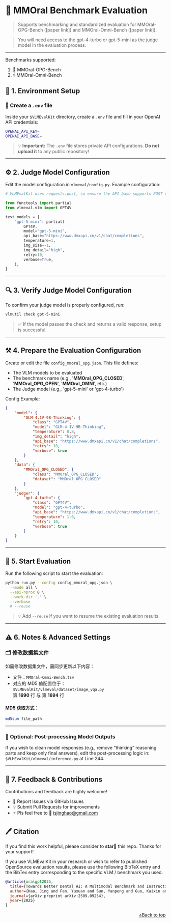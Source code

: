 # 🧠 MMOral Benchmark Evaluation

> Supports benchmarking and standardized evaluation for MMOral-OPG-Bench ([paper link]) and MMOral-Omni-Bench ([paper link]).

> You will need access to the gpt-4-turbo or gpt-5-mini as the judge model in the evaluation process.

---

Benchmarks supported:

1. 🦷 MMOral-OPG-Bench
2. ⚕️ MMOral-Omni-Bench


## 🚀 1. Environment Setup

### 🧩 Create a `.env` file

Inside your `$VLMEvalKit` directory, create a `.env` file and fill in your OpenAI API credentials:

```bash
OPENAI_API_KEY=
OPENAI_API_BASE=
```

> 💡 **Important:** The `.env` file stores private API configurations. **Do not upload it** to any public repository!

---

## ⚙️ 2. Judge Model Configuration

Edit the model configuration in `vlmeval/config.py`.
Example configuration:

```python
# VLMEvalKit uses requests.post, so ensure the API base supports POST requests

from functools import partial
from vlmeval.vlm import GPT4V

test_models = {
    "gpt-5-mini": partial(
        GPT4V,
        model="gpt-5-mini",
        api_base="https://www.dmxapi.cn/v1/chat/completions",
        temperature=1,
        img_size=-1,
        img_detail="high",
        retry=10,
        verbose=True,
    ),
}
```
---

## 🔍 3. Verify Judge Model Configuration

To confirm your judge model is properly configured, run:

```bash
vlmutil check gpt-5-mini
```

> ✅ If the model passes the check and returns a valid response, setup is successful.

---

## ⚒️ 4. Prepare the Evaluation Configuration

Create or edit the file `config_mmoral_opg.json`. This file defines:

- The VLM models to be evaluated
- The benchmark name (e.g., '**MMOral_OPG_CLOSED**', '**MMOral_OPG_OPEN**', '**MMOral_OMNI**', etc.)
- The Judge model (e.g., 'gpt-5-mini' or 'gpt-4-turbo')

Config Example:

```json
{
    "model": {
        "GLM-4.1V-9B-Thinking": {
            "class": "GPT4V",
            "model": "GLM-4.1V-9B-Thinking",
            "temperature": 0.8,
            "img_detail": "high",
            "api_base": "https://www.dmxapi.cn/v1/chat/completions",
            "retry": 10,
            "verbose": true
        }
    },
    "data": {
        "MMOral_OPG_CLOSED": {
            "class": "MMOral_OPG_CLOSED",
            "dataset": "MMOral_OPG_CLOSED"
        }
    },
    "judger": {
        "gpt-4-turbo": {
            "class": "GPT4V",
            "model": "gpt-4-turbo",
            "api_base": "https://www.dmxapi.cn/v1/chat/completions",
            "temperature": 1.0,
            "retry": 10,
            "verbose": true
        }
    }
}

```
---

## 🧭 5. Start Evaluation
Run the following script to start the evaluation:

```bash
python run.py --config config_mmoral_opg.json \
  --mode all \
  --api-nproc 8 \
  --work-dir '.' \
  --verbose
  # --reuse
```
> 💡 Add `--reuse` if you want to resume the existing evaluation results.

---

## ⚠️ 6. Notes & Advanced Settings

### 🗂️ 修改数据集文件

如需修改数据集文件，需同步更新以下内容：

- 文件：`MMOral-Omni-Bench.tsv`
- 对应的 MD5 值配置位于：  
  `$VLMEvalKit/vlmeval/dataset/image_vqa.py`  
  第 **1690** 行 与 第 **1694** 行

#### MD5 获取方式：
```bash
md5sum file_path
```
---

### 🧹 Optional: Post-processing Model Outputs

If you wish to clean model responses (e.g., remove “thinking” reasoning parts and keep only final answers), edit the post-processing logic in: `$VLMEvalKit/vlmeval/inference.py` at Line 244.

---

## 💬 7.  Feedback & Contributions

Contributions and feedback are highly welcome!

- 🐛 Report Issues via GitHub Issues
- 💡 Submit Pull Requests for improvements
- ⭐ Pls feel free to 📮 isjinghao@gmail.com



## 🖊️ Citation

If you find this work helpful, please consider to **star🌟** this repo. Thanks for your support!

If you use VLMEvalKit in your research or wish to refer to published OpenSource evaluation results, please use the following BibTeX entry and the BibTex entry corresponding to the specific VLM / benchmark you used.

```bib
@article{oralgpt2025,
  title={Towards Better Dental AI: A Multimodal Benchmark and Instruction Dataset for Panoramic X-ray Analysis},
  author={Hao, Jing and Fan, Yuxuan and Sun, Yanpeng and Guo, Kaixin and Lin, Lizhuo and Yang, Jinrong and Ai, Qi Yong H and Wong, Lun M and Tang, Hao and Hung, Kuo Feng},
  journal={arXiv preprint arXiv:2509.09254},
  year={2025}
}
```

<p align="right"><a href="#top">🔝Back to top</a></p>
